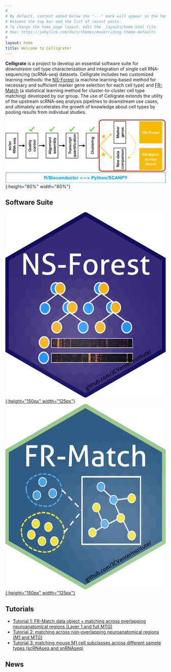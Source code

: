 ```yaml
---
#
# By default, content added below the "---" mark will appear in the home page
# between the top bar and the list of recent posts.
# To change the home page layout, edit the _layouts/home.html file.
# See: https://jekyllrb.com/docs/themes/#overriding-theme-defaults
#
layout: home
title: Welcome to Celligrate!
---
```


**Celligrate** is a project to develop an essential software suite for *downstream* cell type characterization and integration of single cell RNA-sequencing (scRNA-seq) datasets. Celligrate includes two customized learning methods: the [NS-Forest](https://github.com/JCVenterInstitute/NSForest)  (a machine learning-based method for necessary and sufficient marker gene selection for each cell type) and [FR-Match](https://github.com/JCVenterInstitute/FRmatch) (a statistical learning method for cluster-to-cluster cell type matching) developed by our group. The use of Celligrate extends the utility of the upstream scRNA-seq analysis pipelines to downstream use cases, and ultimately accelerates the growth of knowledge about cell types by pooling results from individual studies.  

![](images/celligrate.png){:height="80%" width="80%"}

## Software Suite

[![](images/NS-Forest-sticker.png){:height="150px" width="125px"}](https://github.com/JCVenterInstitute/NSForest) [![](images/FRmatch-sticker.png){:height="150px" width="125px"}](https://github.com/JCVenterInstitute/FRmatch)

## Tutorials

* [Tutorial 1: FR-Match data object + matching across overlapping neuroanatomical regions (Layer 1 and full MTG)](https://jcventerinstitute.github.io/celligrate/FRmatch-vignette.html)
* [Tutorial 2: matching across non-overlapping neuroanatomical regions (M1 and MTG)](https://jcventerinstitute.github.io/celligrate/tutorial-M1-MTG.nb.html)
* [Tutorial 3: matching mouse M1 cell subclasses across different sample types (scRNAseq and snRNAseq)](https://jcventerinstitute.github.io/celligrate/tutorial-mouse-M1-10X-scRNAseq-snRNAseq.nb.html)

## News
